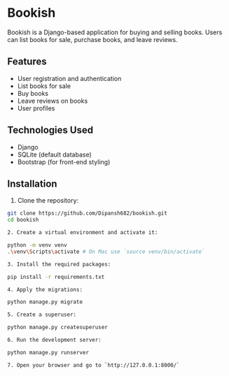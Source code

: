 # Bookish

Bookish is a Django-based application for buying and selling books. Users can list books for sale, purchase books, and leave reviews.

## Features

- User registration and authentication
- List books for sale
- Buy books
- Leave reviews on books
- User profiles

## Technologies Used

- Django
- SQLite (default database)
- Bootstrap (for front-end styling)

## Installation

1. Clone the repository:

```sh
git clone https://github.com/Dipansh682/bookish.git
cd bookish

2. Create a virtual environment and activate it:

python -m venv venv
.\venv\Scripts\activate # On Mac use `source venv/bin/activate`

3. Install the required packages:

pip install -r requirements.txt

4. Apply the migrations:

python manage.py migrate

5. Create a superuser:

python manage.py createsuperuser

6. Run the development server:

python manage.py runserver

7. Open your browser and go to `http://127.0.0.1:8000/`